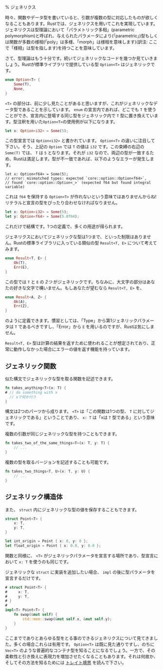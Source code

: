 % ジェネリクス
<!-- % Generics -->

<!-- Sometimes, when writing a function or data type, we may want it to work for
multiple types of arguments. In Rust, we can do this with generics.
Generics are called ‘parametric polymorphism’ in type theory,
which means that they are types or functions that have multiple forms (‘poly’
is multiple, ‘morph’ is form) over a given parameter (‘parametric’). -->
時々、関数やデータ型を書いていると、引数が複数の型に対応したものが欲しくなることもあります。Rustでは、ジェネリクスを用いてこれを実現しています。ジェネリクスは型理論において「パラメトリック多相」(parametric polymorphism)と呼ばれ、与えられたパラメータにより(「parametric」)型もしくは関数が多数の様相(「poly」は多様、「morph」は様相を意味します)(訳注: ここで「様相」は型を指します)を持つことを意味しています。

<!-- Anyway, enough type theory, let’s check out some generic code. Rust’s
standard library provides a type, `Option<T>`, that’s generic: -->
さて、型理論はもう十分です。続いてジェネリックなコードを幾つか見ていきましょう。Rustが標準ライブラリで提供している型 `Option<T>` はジェネリックです。

```rust
enum Option<T> {
    Some(T),
    None,
}
```

<!-- The `<T>` part, which you’ve seen a few times before, indicates that this is
a generic data type. Inside the declaration of our `enum`, wherever we see a `T`,
we substitute that type for the same type used in the generic. Here’s an
example of using `Option<T>`, with some extra type annotations: -->
`<T>` の部分は、前に少し見たことがあると思いますが、これがジェネリックなデータ型であることを示しています。 `enum` の宣言内であれば、どこでも `T` を使うことができ、宣言内に登場する同じ型をジェネリック内で `T` 型に置き換えています。型注釈を用いた`Option<T>`の使用例が以下になります。

```rust
let x: Option<i32> = Some(5);
```

<!-- In the type declaration, we say `Option<i32>`. Note how similar this looks to
`Option<T>`. So, in this particular `Option`, `T` has the value of `i32`. On
the right-hand side of the binding, we make a `Some(T)`, where `T` is `5`.
Since that’s an `i32`, the two sides match, and Rust is happy. If they didn’t
match, we’d get an error: -->
この型宣言では `Option<i32>` と書かれています。 `Option<T>` の違いに注目して下さい。そう、上記の `Option` では `T` の値は `i32` です。この束縛の右辺の `Some(T)` では、 `T` は `5` となります。それが `i32` なので、両辺の型が一致するため、Rustは満足します。型が不一致であれば、以下のようなエラーが発生します。

```rust,ignore
let x: Option<f64> = Some(5);
// error: mismatched types: expected `core::option::Option<f64>`,
// found `core::option::Option<_>` (expected f64 but found integral variable)
```

<!-- That doesn’t mean we can’t make `Option<T>`s that hold an `f64`! They just have
to match up: -->
これは `f64` を保持する `Option<T>` が作れないという意味ではありませんからね!リテラルと宣言の型をぴったり合わせなければなりません。

```rust
let x: Option<i32> = Some(5);
let y: Option<f64> = Some(5.0f64);
```

<!-- This is just fine. One definition, multiple uses. -->
これだけで結構です。1つの定義で、多くの用途が得られます。

<!-- Generics don’t have to only be generic over one type. Consider another type from Rust’s standard library that’s similar, `Result<T, E>`: -->
ジェネリクスにおいてジェネリックな型は1つまで、といった制限はありません。Rustの標準ライブラリに入っている類似の型 `Result<T, E>` について考えてみます。

```rust
enum Result<T, E> {
    Ok(T),
    Err(E),
}
```

<!-- This type is generic over _two_ types: `T` and `E`. By the way, the capital letters
can be any letter you’d like. We could define `Result<T, E>` as: -->
この型では `T` と `E` の _2つ_ がジェネリックです。ちなみに、大文字の部分はあなたの好きな文字で構いません。もしあなたが望むなら `Result<T, E>` を、

```rust
enum Result<A, Z> {
    Ok(A),
    Err(Z),
}
```

<!-- if we wanted to. Convention says that the first generic parameter should be
`T`, for ‘type’, and that we use `E` for ‘error’. Rust doesn’t care, however. -->
のように定義できます。慣習としては、「Type」から第1ジェネリックパラメータは `T` であるべきですし、「Error」から `E` を用いるのですが、Rustは気にしません。

<!-- The `Result<T, E>` type is intended to be used to return the result of a
computation, and to have the ability to return an error if it didn’t work out. -->
`Result<T, E>` 型は計算の結果を返すために使われることが想定されており、正常に動作しなかった場合にエラーの値を返す機能を持っています。

<!-- ## Generic functions -->
## ジェネリック関数

<!-- We can write functions that take generic types with a similar syntax: -->
似た構文でジェネリックな型を取る関数を記述できます。

```rust
fn takes_anything<T>(x: T) {
# // do something with x
  // xで何か行う
}
```

<!-- The syntax has two parts: the `<T>` says “this function is generic over one
type, `T`”, and the `x: T` says “x has the type `T`.” -->
構文は2つのパーツから成ります。 `<T>` は「この関数は1つの型、 `T` に対してジェネリックである」ということであり、 `x: T` は「xは `T` 型である」という意味です。

<!-- Multiple arguments can have the same generic type: -->
複数の引数が同じジェネリックな型を持つこともできます。

```rust
fn takes_two_of_the_same_things<T>(x: T, y: T) {
    // ...
}
```

<!-- We could write a version that takes multiple types: -->
複数の型を取るバージョンを記述することも可能です。

```rust
fn takes_two_things<T, U>(x: T, y: U) {
    // ...
}
```

<!-- ## Generic structs -->
## ジェネリック構造体

<!-- You can store a generic type in a `struct` as well: -->
また、 `struct` 内にジェネリックな型の値を保存することもできます。

```rust
struct Point<T> {
    x: T,
    y: T,
}

let int_origin = Point { x: 0, y: 0 };
let float_origin = Point { x: 0.0, y: 0.0 };
```

<!-- Similar to functions, the `<T>` is where we declare the generic parameters,
and we then use `x: T` in the type declaration, too. -->
関数と同様に、 `<T>` がジェネリックパラメータを宣言する場所であり、型宣言において `x: T` を使うのも同じです。

<!-- When you want to add an implementation for the generic `struct`, you just
declare the type parameter after the `impl`: -->
ジェネリックな `struct` に実装を追加したい場合、 `impl` の後に型パラメータを宣言するだけです。

```rust
# struct Point<T> {
#     x: T,
#     y: T,
# }
#
impl<T> Point<T> {
    fn swap(&mut self) {
        std::mem::swap(&mut self.x, &mut self.y);
    }
}
```

<!-- So far you’ve seen generics that take absolutely any type. These are useful in
many cases: you’ve already seen `Option<T>`, and later you’ll meet universal
container types like [`Vec<T>`][Vec]. On the other hand, often you want to
trade that flexibility for increased expressive power. Read about [trait
bounds][traits] to see why and how. -->
ここまででありとあらゆる型をとる事のできるジェネリクスについて見てきました。多くの場合これらは有用です。 `Option<T>` は既に見た通りですし、のちに `Vec<T>` のような普遍的なコンテナ型を知ることになるでしょう。一方で、その柔軟性と引き換えに表現力を増加させたくなることもあります。それは何故か、そしてその方法を知るためには [トレイト境界][traits] を読んで下さい。

[traits]: traits.html
[Vec]: ../std/vec/struct.Vec.html
